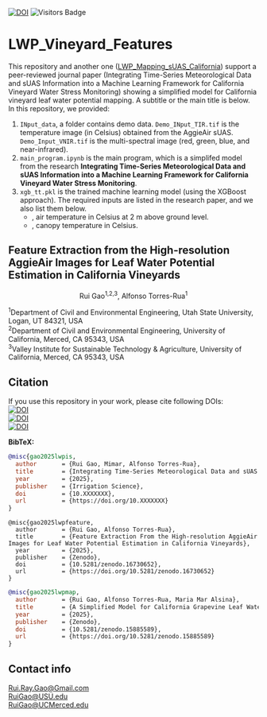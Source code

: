 [![DOI](https://zenodo.org/badge/DOI/10.5281/zenodo.16730652.svg)](https://doi.org/10.5281/zenodo.16730652)
![Visitors Badge](https://visitor-badge.laobi.icu/badge?page_id=RuiGao9.LWP_Vineyard_Features)<br>
# LWP_Vineyard_Features
This repository and another one ([LWP_Mapping_sUAS_California](https://github.com/RuiGao9/LWP_Mapping_sUAS_California)) support a peer-reviewed journal paper (Integrating Time-Series Meteorological Data and sUAS Information into a Machine Learning Framework for California Vineyard Water Stress Monitoring) showing a simplified model for California vineyard leaf water potential mapping. A subtitle or the main title is below.<br>
In this repository, we provided:
1. `INput_data`, a folder contains demo data. `Demo_INput_TIR.tif` is the temperature image (in Celsius) obtained from the AggieAir sUAS. `Demo_Input_VNIR.tif` is the multi-spectral image (red, green, blue, and near-infrared).
2. `main_program.ipynb` is the main program, which is a simplifed model from the research **Integrating Time-Series Meteorological Data and sUAS Information into a Machine Learning Framework for California Vineyard Water Stress Monitoring**.
3. `xgb_tt.pkl` is the trained machine learning model (using the XGBoost approach). The required inputs are listed in the research paper, and we also list them below.
   - , air temperature in Celsius at 2 m above ground level.
   - , canopy temperature in Celsius.

## Feature Extraction from the High-resolution AggieAir Images for Leaf Water Potential Estimation in California Vineyards

<p align="center">Rui Gao<sup>1,2,3</sup>, Alfonso Torres-Rua<sup>1</sup></p>
<sup>1</sup>Department of Civil and Environmental Engineering, Utah State University, Logan, UT 84321, USA<br>
<sup>2</sup>Department of Civil and Environmental Engineering, University of California, Merced, CA 95343, USA<br>
<sup>3</sup>Valley Institute for Sustainable Technology & Agriculture, University of California, Merced, CA 95343, USA<br>

## Citation 
If you use this repository in your work, please cite following DOIs:<br>
[![DOI](https://zenodo.org/badge/DOI/10.1007/s00271-022-00776-0.svg)](https://doi.org/10.1007/s00271-022-00776-0)<br>
[![DOI](https://zenodo.org/badge/DOI/10.5281/zenodo.16730652.svg)](https://doi.org/10.5281/zenodo.16730652)<br>
[![DOI](https://zenodo.org/badge/DOI/10.5281/zenodo.15885589.svg)](https://doi.org/10.5281/zenodo.15885589)

**BibTeX:**
```bibtex
@misc{gao2025lwpis,
  author       = {Rui Gao, Mimar, Alfonso Torres-Rua},
  title        = {Integrating Time-Series Meteorological Data and sUAS Information into a Machine Learning Framework for California Vineyard Water Stress Monitoring},
  year         = {2025},
  publisher    = {Irrigation Science},
  doi          = {10.XXXXXXX},
  url          = {https://doi.org/10.XXXXXXX}
}
```
```
@misc{gao2025lwpfeature,
  author       = {Rui Gao, Alfonso Torres-Rua},
  title        = {Feature Extraction From the High-resolution AggieAir Images for Leaf Water Potential Estimation in California Vineyards},
  year         = {2025},
  publisher    = {Zenodo},
  doi          = {10.5281/zenodo.16730652},
  url          = {https://doi.org/10.5281/zenodo.16730652}
}
```
```bibtex
@misc{gao2025lwpmap,
  author       = {Rui Gao, Alfonso Torres-Rua, Maria Mar Alsina},
  title        = {A Simplified Model for California Grapevine Leaf Water Potential Mapping at the Field Scale Based on a Machine Learning Approach},
  year         = {2025},
  publisher    = {Zenodo},
  doi          = {10.5281/zenodo.15885589},
  url          = {https://doi.org/10.5281/zenodo.15885589}
}
```

## Contact info
Rui.Ray.Gao@Gmail.com<br>
RuiGao@USU.edu<br>
RuiGao@UCMerced.edu
